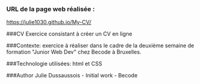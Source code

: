 ### URL de la page web réalisée :
https://julie1030.github.io/My-CV/

###CV
Exercice consistant à créer un CV en ligne

###Contexte:
exercice à réaliser dans le cadre de la deuxième semaine de formation "Junior Web Dev" chez Becode à Bruxelles.

###Technologie utilisées:
html et CSS

###Author
Julie Dussaussois - Initial work - Becode
